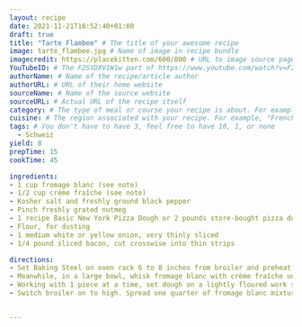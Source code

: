```yaml
---
layout: recipe
date: 2021-11-21T16:52:40+01:00
draft: true
title: "Tarte Flambee" # The title of your awesome recipe
image: tarte_flambee.jpg # Name of image in recipe bundle
imagecredit: https://placekitten.com/600/800 # URL to image source page, website, or creator
YouTubeID: # The F2SYDXV1W1w part of https://www.youtube.com/watch?v=F2SYDXV1W1w
authorName: # Name of the recipe/article author
authorURL: # URL of their home website
sourceName: # Name of the source website
sourceURL: # Actual URL of the recipe itself
category: # The type of meal or course your recipe is about. For example: "dinner", "entree", or "dessert".
cuisine: # The region associated with your recipe. For example, "French", Mediterranean", or "American".
tags: # You don't have to have 3, feel free to have 10, 1, or none
  - Schweiz
yield: 8
prepTime: 15
cookTime: 45

ingredients:
- 1 cup fromage blanc (see note)
- 1/2 cup crème fraîche (see note)
- Kosher salt and freshly ground black pepper
- Pinch freshly grated nutmeg
- 1 recipe Basic New York Pizza Dough or 2 pounds store-bought pizza dough, divided into 4 even portions, proofed, and ready to stretch and top
- Flour, for dusting
- 1 medium white or yellow onion, very thinly sliced
- 1/4 pound sliced bacon, cut crosswise into thin strips

directions:
- Set Baking Steel on oven rack 6 to 8 inches from broiler and preheat oven to 550°F (or highest possible setting) for 1 hour.
- Meanwhile, in a large bowl, whisk fromage blanc with crème fraîche until thoroughly incorporated. Season with salt and pepper, Whisk in nutmeg. 
- Working with 1 piece at a time, set dough on a lightly floured work surface. Using your hands and/or a rolling pin, work dough to a thin, roughly 10- by 5- inch oval. Transfer dough to a pizza peel.
- Switch broiler on to high. Spread one quarter of fromage blanc mixture over dough leaving a 1 centimeter border around the edge. Scatter a small handful of onion all over, followed by a small handful of bacon. Slide pizza onto baking stone and bake until toppings are browned spots and crust is golden brown and puffed, 3 to 5 minutes. Serve immediately, and repeat with remaining dough and toppings. 


---
```

